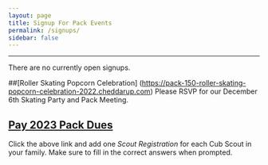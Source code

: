 ```yaml
---
layout: page
title: Signup For Pack Events
permalink: /signups/
sidebar: false
---
```


************
There are no currently open signups.

<!--
## [Cub Haunted, Oct 7-9, 2022](https://cub-haunted-weekend-2022.cheddarup.com)
Join us at Cub Haunted for a spooky time!
-->


##[Roller Skating Popcorn Celebration] (https://pack-150-roller-skating-popcorn-celebration-2022.cheddarup.com)
Please RSVP for our December 6th Skating Party and Pack Meeting.


## [Pay 2023 Pack Dues](https://pack-150-registration-for-2023.cheddarup.com)
Click the above link and add one _Scout Registration_ for each Cub Scout in your family. Make sure to fill in the correct answers when prompted.
